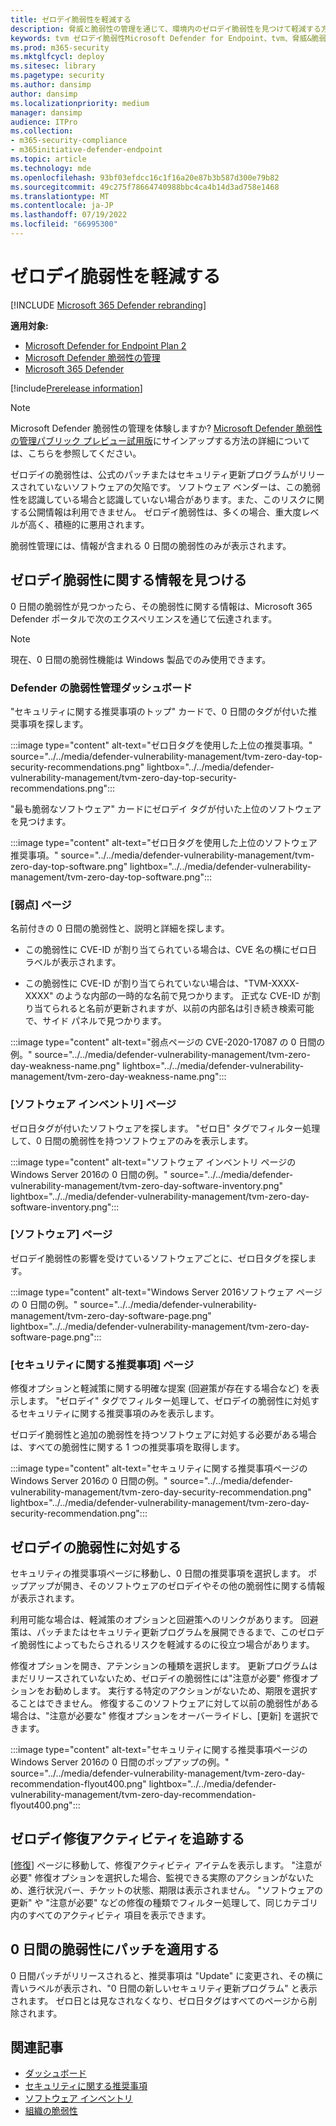 ```yaml
---
title: ゼロデイ脆弱性を軽減する
description: 脅威と脆弱性の管理を通じて、環境内のゼロデイ脆弱性を見つけて軽減する方法について説明します。
keywords: tvm ゼロデイ脆弱性Microsoft Defender for Endpoint、tvm、脅威&脆弱性管理、ゼロ日、0 日間、0 日間の脆弱性の軽減、脆弱な CVE
ms.prod: m365-security
ms.mktglfcycl: deploy
ms.sitesec: library
ms.pagetype: security
ms.author: dansimp
author: dansimp
ms.localizationpriority: medium
manager: dansimp
audience: ITPro
ms.collection:
- m365-security-compliance
- m365initiative-defender-endpoint
ms.topic: article
ms.technology: mde
ms.openlocfilehash: 93bf03efdcc16c1f16a20e87b3b587d300e79b82
ms.sourcegitcommit: 49c275f78664740988bbc4ca4b14d3ad758e1468
ms.translationtype: MT
ms.contentlocale: ja-JP
ms.lasthandoff: 07/19/2022
ms.locfileid: "66995300"
---
```

# <a name="mitigate-zero-day-vulnerabilities"></a>ゼロデイ脆弱性を軽減する

[!INCLUDE [Microsoft 365 Defender rebranding](../../includes/microsoft-defender.md)]

**適用対象:**

- [Microsoft Defender for Endpoint Plan 2](https://go.microsoft.com/fwlink/?linkid=2154037)
- [Microsoft Defender 脆弱性の管理](index.yml)
- [Microsoft 365 Defender](https://go.microsoft.com/fwlink/?linkid=2118804)

[!include[Prerelease information](../../includes/prerelease.md)]

>[!Note]
> Microsoft Defender 脆弱性の管理を体験しますか? [Microsoft Defender 脆弱性の管理パブリック プレビュー試用版](../defender-vulnerability-management/get-defender-vulnerability-management.md)にサインアップする方法の詳細については、こちらを参照してください。

ゼロデイの脆弱性は、公式のパッチまたはセキュリティ更新プログラムがリリースされていないソフトウェアの欠陥です。 ソフトウェア ベンダーは、この脆弱性を認識している場合と認識していない場合があります。また、このリスクに関する公開情報は利用できません。 ゼロデイ脆弱性は、多くの場合、重大度レベルが高く、積極的に悪用されます。

脆弱性管理には、情報が含まれる 0 日間の脆弱性のみが表示されます。

## <a name="find-information-about-zero-day-vulnerabilities"></a>ゼロデイ脆弱性に関する情報を見つける

0 日間の脆弱性が見つかったら、その脆弱性に関する情報は、Microsoft 365 Defender ポータルで次のエクスペリエンスを通じて伝達されます。

> [!NOTE]
> 現在、0 日間の脆弱性機能は Windows 製品でのみ使用できます。

### <a name="defender-vulnerability-management-dashboard"></a>Defender の脆弱性管理ダッシュボード

"セキュリティに関する推奨事項のトップ" カードで、0 日間のタグが付いた推奨事項を探します。

:::image type="content" alt-text="ゼロ日タグを使用した上位の推奨事項。" source="../../media/defender-vulnerability-management/tvm-zero-day-top-security-recommendations.png" lightbox="../../media/defender-vulnerability-management/tvm-zero-day-top-security-recommendations.png":::

"最も脆弱なソフトウェア" カードにゼロデイ タグが付いた上位のソフトウェアを見つけます。

:::image type="content" alt-text="ゼロ日タグを使用した上位のソフトウェア推奨事項。" source="../../media/defender-vulnerability-management/tvm-zero-day-top-software.png" lightbox="../../media/defender-vulnerability-management/tvm-zero-day-top-software.png":::

### <a name="weaknesses-page"></a>[弱点] ページ

名前付きの 0 日間の脆弱性と、説明と詳細を探します。

- この脆弱性に CVE-ID が割り当てられている場合は、CVE 名の横にゼロ日ラベルが表示されます。

- この脆弱性に CVE-ID が割り当てられていない場合は、"TVM-XXXX-XXXX" のような内部の一時的な名前で見つかります。 正式な CVE-ID が割り当てられると名前が更新されますが、以前の内部名は引き続き検索可能で、サイド パネルで見つかります。

:::image type="content" alt-text="弱点ページの CVE-2020-17087 の 0 日間の例。" source="../../media/defender-vulnerability-management/tvm-zero-day-weakness-name.png" lightbox="../../media/defender-vulnerability-management/tvm-zero-day-weakness-name.png":::

### <a name="software-inventory-page"></a>[ソフトウェア インベントリ] ページ

ゼロ日タグが付いたソフトウェアを探します。 "ゼロ日" タグでフィルター処理して、0 日間の脆弱性を持つソフトウェアのみを表示します。

:::image type="content" alt-text="ソフトウェア インベントリ ページのWindows Server 2016の 0 日間の例。" source="../../media/defender-vulnerability-management/tvm-zero-day-software-inventory.png" lightbox="../../media/defender-vulnerability-management/tvm-zero-day-software-inventory.png":::

### <a name="software-page"></a>[ソフトウェア] ページ

ゼロデイ脆弱性の影響を受けているソフトウェアごとに、ゼロ日タグを探します。

:::image type="content" alt-text="Windows Server 2016ソフトウェア ページの 0 日間の例。" source="../../media/defender-vulnerability-management/tvm-zero-day-software-page.png" lightbox="../../media/defender-vulnerability-management/tvm-zero-day-software-page.png":::

### <a name="security-recommendations-page"></a>[セキュリティに関する推奨事項] ページ

修復オプションと軽減策に関する明確な提案 (回避策が存在する場合など) を表示します。 "ゼロデイ" タグでフィルター処理して、ゼロデイの脆弱性に対処するセキュリティに関する推奨事項のみを表示します。

ゼロデイ脆弱性と追加の脆弱性を持つソフトウェアに対処する必要がある場合は、すべての脆弱性に関する 1 つの推奨事項を取得します。

:::image type="content" alt-text="セキュリティに関する推奨事項ページのWindows Server 2016の 0 日間の例。" source="../../media/defender-vulnerability-management/tvm-zero-day-security-recommendation.png" lightbox="../../media/defender-vulnerability-management/tvm-zero-day-security-recommendation.png":::

## <a name="addressing-zero-day-vulnerabilities"></a>ゼロデイの脆弱性に対処する

セキュリティの推奨事項ページに移動し、0 日間の推奨事項を選択します。 ポップアップが開き、そのソフトウェアのゼロデイやその他の脆弱性に関する情報が表示されます。

利用可能な場合は、軽減策のオプションと回避策へのリンクがあります。 回避策は、パッチまたはセキュリティ更新プログラムを展開できるまで、このゼロデイ脆弱性によってもたらされるリスクを軽減するのに役立つ場合があります。

修復オプションを開き、アテンションの種類を選択します。 更新プログラムはまだリリースされていないため、ゼロデイの脆弱性には"注意が必要" 修復オプションをお勧めします。 実行する特定のアクションがないため、期限を選択することはできません。 修復するこのソフトウェアに対して以前の脆弱性がある場合は、"注意が必要な" 修復オプションをオーバーライドし、[更新] を選択できます。

:::image type="content" alt-text="セキュリティに関する推奨事項ページのWindows Server 2016の 0 日間のポップアップの例。" source="../../media/defender-vulnerability-management/tvm-zero-day-recommendation-flyout400.png" lightbox="../../media/defender-vulnerability-management/tvm-zero-day-recommendation-flyout400.png":::

## <a name="track-zero-day-remediation-activities"></a>ゼロデイ修復アクティビティを追跡する

[[修復](tvm-remediation.md)] ページに移動して、修復アクティビティ アイテムを表示します。 "注意が必要" 修復オプションを選択した場合、監視できる実際のアクションがないため、進行状況バー、チケットの状態、期限は表示されません。 "ソフトウェアの更新" や "注意が必要" などの修復の種類でフィルター処理して、同じカテゴリ内のすべてのアクティビティ 項目を表示できます。

## <a name="patching-zero-day-vulnerabilities"></a>0 日間の脆弱性にパッチを適用する

0 日間パッチがリリースされると、推奨事項は "Update" に変更され、その横に青いラベルが表示され、"0 日間の新しいセキュリティ更新プログラム" と表示されます。 ゼロ日とは見なされなくなり、ゼロ日タグはすべてのページから削除されます。

## <a name="related-articles"></a>関連記事

- [ダッシュボード](tvm-dashboard-insights.md)
- [セキュリティに関する推奨事項](tvm-security-recommendation.md)
- [ソフトウェア インベントリ](tvm-software-inventory.md)
- [組織の脆弱性](tvm-weaknesses.md)
